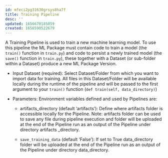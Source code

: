 ```yaml
---
id: mfeci2pg31630grsys8ha7f
title: Training Pipeline
desc: ''
updated: 1656670185059
created: 1656590522679
---
```


A Training Pipeline is used to train a new machine learning model. To use this pipeline the ML Package must contain code to train a model (the `train()` function in `train.py`) and code to persist a newly trained model (the `save()` function in `train.py`), these together with a Dataset (or sub-folder within a Dataset) produce a new ML Package Version.

- Input Dataset (required): Select Dataset/Folder from which you want to import data for training. All files in this Dataset/Folder will be available locally during the runtime of the pipeline and will be passed to the first argument to your `train()` function (`def train(self, data_directory)`)

- Parameters: Environment variables defined and used by Pipelines are:

  - artifacts_directory (default ‘artifacts’): Define where artifacts folder is accessible locally for the Pipeline. Note: artifacts folder can be used to save any file during pipeline execution and folder will be uploaded at the end of the Pipeline run as an output of the Pipeline under directory artifacts _directory.

  - `save_training_data` (default ‘False’): If set to True data_directory folder will be uploaded at the end of the Pipeline run as an output of the Pipeline under directory data_directory.
